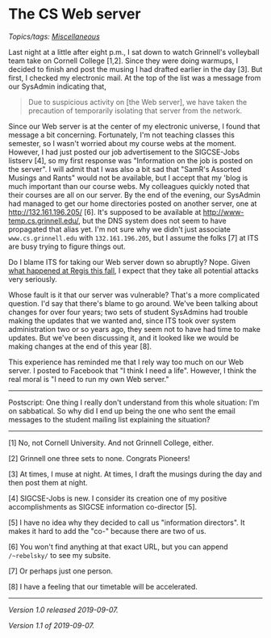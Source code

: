 The CS Web server
=================

*Topics/tags: [Miscellaneous](index-misc)*

Last night at a little after eight p.m., I sat down to watch
Grinnell's volleyball team take on Cornell College [1,2].  Since
they were doing warmups, I decided to finish and post the musing I
had drafted earlier in the day [3].  But first, I checked my
electronic mail.  At the top of the list was a message from our
SysAdmin indicating that,

> Due to suspicious activity on [the Web server], we have  taken
the precaution of temporarily isolating that server from the network.

Since our Web server is at the center of my electronic universe, I
found that message a bit concerning.  Fortunately, I'm not teaching
classes this semester, so I wasn't worried about my course webs at
the moment.  However, I had just posted our job advertisement to
the SIGCSE-Jobs listserv [4], so my first response was "Information
on the job is posted on the server".  I will admit that I was also
a bit sad that "SamR's Assorted Musings and Rants" would not be
available, but I accept that my 'blog is much important than our
course webs.  My colleagues quickly noted that their courses are all 
on our server.  By the end of the evening, our SysAdmin had managed
to get our home directories posted on another server, one at
<http://132.161.196.205/> [6].  It's supposed to be available at
<http://www-temp.cs.grinnell.edu/>, but the DNS system does not
seem to have propagated that alias yet.  I'm not sure why we didn't
just associate `www.cs.grinnell.edu` with `132.161.196.205`, but
I assume the folks [7] at ITS are busy trying to figure things out.

Do I blame ITS for taking our Web server down so abruptly?  Nope.
Given [what happened at Regis this fall](https://www.regisupdates.com/),
I expect that they take all potential attacks very seriously.

Whose fault is it that our server was vulnerable?  That's a more
complicated question.  I'd say that there's blame to go around.
We've been talking about changes for over four years; two sets of
student SysAdmins had trouble making the updates that we wanted
and, since ITS took over system administration two or so years ago,
they seem not to have had time to make updates.  But we've been
discussing it, and it looked like we would be making changes at the
end of this year [8].

This experience has reminded me that I rely way too much on our
Web server.  I posted to Facebook that "I think I need a life".
However, I think the real moral is "I need to run my own Web server."

---

Postscript: One thing I really don't understand from this whole situation:
I'm on sabbatical.  So why did I end up being the one who sent the email
messages to the student mailing list explaining the situation?

---

[1] No, not Cornell University.  And not Grinnell College, either.

[2] Grinnell one three sets to none.  Congrats Pioneers!

[3] At times, I muse at night.  At times, I draft the musings during
the day and then post them at night.

[4] SIGCSE-Jobs is new.  I consider its creation one of my positive
accomplishments as SIGCSE information co-director [5].

[5] I have no idea why they decided to call us "information directors".
It makes it hard to add the "co-" because there are two of us.

[6] You won't find anything at that exact URL, but you can append
`/~rebelsky/` to see my subsite.

[7] Or perhaps just one person.

[8] I have a feeling that our timetable will be accelerated.

---

*Version 1.0 released 2019-09-07.*

*Version 1.1 of 2019-09-07.*
